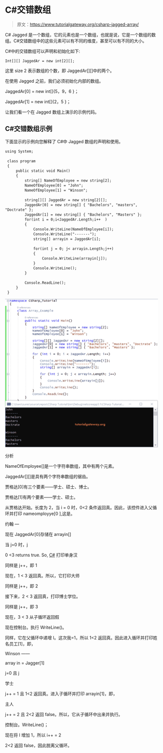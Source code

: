 # C#交错数组

> 原文：<https://www.tutorialgateway.org/csharp-jagged-array/>

C# Jagged 是一个数组，它的元素也是一个数组，也就是说，它是一个数组的数组。C#交错数组中的这些元素可以有不同的维度，甚至可以有不同的大小。

C#中的交错数组可以声明和初始化如下:

```
Int[][] JaggedAr = new int[2][];
```

这里 size 2 表示数组的个数，即 JaggedAr[][]中的两个。

在使用 Jagged 之前，我们必须初始化内部的数组。

JaggedAr[0] = new int[]{5，9，6 }；

JaggedAr[1] = new int[]{2，5 }；

让我们看一个在 Jagged 数组上演示的示例代码。

## C#交错数组示例

下面显示的示例向您解释了 C#中 Jagged 数组的声明和使用。

```
using System;

 class program
 {
     public static void Main()
     {
         string[] NameOfEmployee = new string[2];
         NameOfEmployee[0] = "John";
         NameOfEmployee[1] = "Winson";

         string[][] JaggedAr = new string[2][];
         JaggedAr[0] = new string[] { "Bachelors", "masters", "Doctrate" };
         JaggedAr[1] = new string[] { "Bachelors", "Masters" };
         for(int i = 0;i<JaggedAr.Length;i++  )
         {
             Console.WriteLine(NameOfEmployee[i]);
             Console.WriteLine("-------");
             string[] arrayin = JaggedAr[i];

             for(int j = 0; j< arrayin.Length;j++)
             {
                 Console.WriteLine(arrayin[j]);
             }
             Console.WriteLine();
         }

         Console.ReadLine();
     }
 }
```

![C# Jagged Array 1](img/1f5f30e2fe6edd30ce87039fe59605ac.png)

分析

NameOfEmployee[]是一个字符串数组，其中有两个元素。

JaggedAr[][]是具有两个字符串数组的锯齿。

贾格达[0]有三个要素——学士、硕士、博士。

贾格达[1]有两个要素——学士、硕士。

从贾格达开始。长度为 2，当 i = 0 时，0<2 条件返回真。因此，该控件进入父循环并打印 nameomployye[0 ],这是。

约翰
—

现在 JaggedAr[0]存储在 arrayin[]

当 j=0 时，j

0 <3 returns true. So, [C#](https://www.tutorialgateway.org/csharp-tutorial/) 打印单身汉

同样是 j++，即 1

现在，1 < 3 返回真。所以，它打印大师

同样是 j++，即 2

接下来，2 < 3 返回真，打印博士学位。

同样是 j++，即 3

现在，3 < 3 从子循环返回假

现在控制台。执行 WriteLine()。

同样，它在父循环中递增 I。这次我=1，所以 1<2 返回真。因此进入循环并打印姓名员工[1]，即，

Winson
——

array in = Jagger[1]

j=0 且 j

学士

j++ = 1 且 1<2 返回真。进入子循环并打印 arrayin[1]，即，

主人

j++ = 2 且 2<2 返回 false。所以，它从子循环中出来并执行。

控制台。WriteLine()；

现在将 I 增加 1，所以 i++ = 2

2<2 返回 false，因此脱离父循环。
